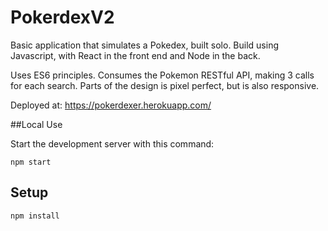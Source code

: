 # PokerdexV2

Basic application that simulates a Pokedex, built solo.
Build using Javascript, with React in the front end and Node in the back.

Uses ES6 principles.
Consumes the Pokemon RESTful API, making 3 calls for each search.
Parts of the design is pixel perfect, but is also responsive.


Deployed at: https://pokerdexer.herokuapp.com/

##Local Use

Start the development server with this command:

```
npm start
```
 
Setup
---

```
npm install
```